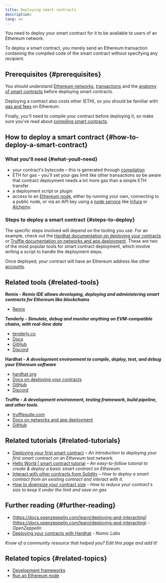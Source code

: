 ```yaml
---
title: Deploying smart contracts
description:
lang: en
---
```


You need to deploy your smart contract for it to be available to users of an Ethereum network.

To deploy a smart contract, you merely send an Ethereum transaction containing the compiled code of the smart contract without specifying any recipient.

## Prerequisites {#prerequisites}

You should understand [Ethereum networks](/developers/docs/networks/), [transactions](/developers/docs/transactions/) and the [anatomy of smart contracts](/developers/docs/smart-contracts/anatomy/) before deploying smart contracts.

Deploying a contract also costs ether (ETH), so you should be familiar with [gas and fees](/developers/docs/gas/) on Ethereum.

Finally, you'll need to compile your contract before deploying it, so make sure you've read about [compiling smart contracts](/developers/docs/smart-contracts/compiling/).

## How to deploy a smart contract {#how-to-deploy-a-smart-contract}

### What you'll need {#what-youll-need}

- your contract's bytecode – this is generated through [compilation](/developers/docs/smart-contracts/compiling/)
- ETH for gas – you'll set your gas limit like other transactions so be aware that contract deployment needs a lot more gas than a simple ETH transfer
- a deployment script or plugin
- access to an [Ethereum node](/developers/docs/nodes-and-clients/), either by running your own, connecting to a public node, or via an API key using a [node service](/developers/docs/nodes-and-clients/nodes-as-a-service/) like [Infura](https://www.infura.io/) or [Alchemy](https://docs.alchemy.com/).

### Steps to deploy a smart contract {#steps-to-deploy}

The specific steps involved will depend on the tooling you use. For an example, check out the [Hardhat documentation on deploying your contracts](https://hardhat.org/guides/deploying.html) or [Truffle documentation on networks and app deployment](https://www.trufflesuite.com/docs/truffle/advanced/networks-and-app-deployment). These are two of the most popular tools for smart contract deployment, which involve writing a script to handle the deployment steps.

Once deployed, your contract will have an Ethereum address like other [accounts](/developers/docs/accounts/).

## Related tools {#related-tools}

**Remix - _Remix IDE allows developing, deploying and administering smart contracts for Ethereum like blockchains_**

- [Remix](https://remix.ethereum.org)

**Tenderly - _Simulate, debug and monitor anything on EVM-compatible chains, with real-time data_**

- [tenderly.co](https://tenderly.co/)
- [Docs](https://docs.tenderly.co/)
- [GitHub](https://github.com/Tenderly)
- [Discord](https://discord.gg/eCWjuvt)

**Hardhat - _A development environment to compile, deploy, test, and debug your Ethereum software_**

- [hardhat.org](https://hardhat.org/getting-started/)
- [Docs on deploying your contracts](https://hardhat.org/guides/deploying.html)
- [GitHub](https://github.com/nomiclabs/hardhat)
- [Discord](https://discord.com/invite/TETZs2KK4k)

**Truffle -** **_A development environment, testing framework, build pipeline, and other tools._**

- [trufflesuite.com](https://www.trufflesuite.com/)
- [Docs on networks and app deployment](https://www.trufflesuite.com/docs/truffle/advanced/networks-and-app-deployment)
- [GitHub](https://github.com/trufflesuite/truffle)

## Related tutorials {#related-tutorials}

- [Deploying your first smart contract](/developers/tutorials/deploying-your-first-smart-contract/) _– An introduction to deploying your first smart contract on an Ethereum test network._
- [Hello World | smart contract tutorial](https://ethereum.org/ph/developers/tutorials/hello-world-smart-contract/) _– An easy-to-follow tutorial to create & deploy a basic smart contract on Ethereum._
- [Interact with other contracts from Solidity](/developers/tutorials/interact-with-other-contracts-from-solidity/) _– How to deploy a smart contract from an existing contract and interact with it._
- [How to downsize your contract size](/developers/tutorials/downsizing-contracts-to-fight-the-contract-size-limit/) _- How to reduce your contract's size to keep it under the limit and save on gas_

## Further reading {#further-reading}

- [https://docs.openzeppelin.com/learn/deploying-and-interacting](https://docs.openzeppelin.com/learn/deploying-and-interacting) - _OpenZeppelin_
- [Deploying your contracts with Hardhat](https://hardhat.org/guides/deploying.html) - _Nomic Labs_

_Know of a community resource that helped you? Edit this page and add it!_

## Related topics {#related-topics}

- [Development frameworks](/developers/docs/frameworks/)
- [Run an Ethereum node](/developers/docs/nodes-and-clients/run-a-node/)
